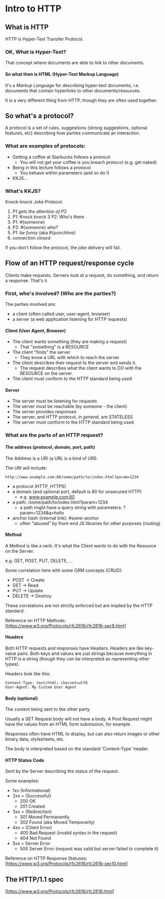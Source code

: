 # Intro to HTTP

## What is HTTP

HTTP is Hyper-Text Transfer Protocol.

### OK, What is Hyper-Text?

That concept where documents are able to link to other documents.

#### So what then is HTML (Hyper-Text Markup Language)

It's a *Markup Language* for describing hyper-text documents, i.e. documents
that contain hyperlinks to other documents/resources.

It is a very different thing from HTTP, though they are often used together.

## So what's a protocol?

A protocol is a set of rules, suggestions (strong suggestions, optional
features, etc) describing how parties communicate an interaction.

### What are examples of protocols:

* Getting a coffee at Starbucks follows a protocol
  * You will not get your coffee is you breach protocol (e.g. get naked)
* Being in this lecture follows a protocol
  * You behave within parameters (and so do I)
* KKJS...

### What's KKJS?

Knock-knock Joke Protocol.

1. *P1 gets the attention of P2*
2. P1: Knock knock
3  P2: Who's there
4. P1: #{someone}
5. P2: #{someone} who?
6. P1: *be funny* (aka #{punchline}
7. *connection closed*

If you don't follow the protocol, the joke delivery will fail.

## Flow of an HTTP request/response cycle

Clients make requests. Servers look at a request, do something, and return
a response. That's it.

### First, who's involved? (Who are the parties?)

The parties involved are:

  * a client (often called user, user-agent, browser)
  * a server (a web application listening for HTTP requests)

#### Client (User Agent, Browser)

* The client wants something (they are making a request)
  * That "something" is a RESOURCE
* The client "finds" the server
  * They know a URL with which to reach the server
* The client describes their request to the server and sends it.
  * The request describes what the client wants to DO with the RESOURCE
    on the server.
* The client must conform to the HTTP standard being used

#### Server

* The server must be listening for requests
* The server must be reachable (by someone - the client)
* The server provides responses
* The server, and HTTP protocol, *in general*, are STATELESS
* The server must conform to the HTTP standard being used

### What are the parts of an HTTP request?

#### The address (protocol, domain, port, path)

The Address is a URI (a URL is a kind of URI).

The URI will include:

    http://www.example.com:80/some/path/to/index.html?param=1234

  * a protocol (HTTP, HTTPS)
  * a domain (and optional port, default is 80 for unsecured HTTP)
    * e.g. www.example.com:80
  * a path: /some/path/to/index.html?param=1234
    * a path might have a query string with parameters: ?param=1234&q=hello
  * anchor hash (internal link): #some-anchor
    * often "abused" by front-end JS libraries for other purposes (routing)

#### Method

A Method is like a verb. It's what the Client wants to do with the
Resource on the Server.

e.g. GET, POST, PUT, DELETE, ...

Some correlation here with some ORM concepts (CRUD):

  * POST -> Create
  * GET -> Read
  * PUT -> Update
  * DELETE -> Destroy

These correlations are not strictly enforced but are implied by the HTTP
standard.

Reference on HTTP Methods: [https://www.w3.org/Protocols/rfc2616/rfc2616-sec9.html]

#### Headers

Both HTTP requests and responses have Headers. Headers are like key-value
pairs. Both keys and values are just strings because everything in HTTP is
a string (though they can be interpreted as representing other types).

Headers look like this:

    Content-Type: text/html; charset=utf8
    User-Agent: My Custom User Agent

#### Body (optional)

The content being sent to the other party.

Usually a GET Request body will not have a body. A Post Request might have
the values from an HTML form submission, for example.

Responses often have HTML to display, but can also return images or other
binary data, stylesheets, etc.

The body is interpreted based on the standard 'Content-Type' header.

#### HTTP Status Code

Sent by the Server describing the status of the request.

Some examples:

  * 1xx (Informational)
  * 2xx = (Successful)
    * 200 OK
    * 201 Created
  * 3xx = (Redirection)
    * 301 Moved Permanently
    * 302 Found (aka Moved Temporarily)
  * 4xx = (Client Error)
    * 400 Bad Request (invalid syntax in the request)
    * 404 Not Found
  * 5xx = Server Error
    * 500 Server Error (request was valid but server failed to complete it)

Reference on HTTP Response Statuses: [https://www.w3.org/Protocols/rfc2616/rfc2616-sec10.html]

## The HTTP/1.1 spec

[https://www.w3.org/Protocols/rfc2616/rfc2616.html]


